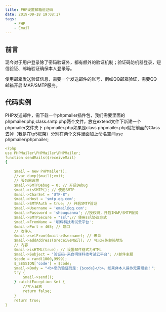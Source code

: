 ```yaml
---
title: PHP设置邮箱验证码
date: 2019-09-18 19:08:17
tags: 
    - PHP
    - Email
---
```

## 前言
现今对于用户登录除了密码验证外，都有额外的验证机制；验证码防机器登录，短信验证、邮箱验证确保本人登录等。

使用邮箱发送验证信息，需要一个发送邮件的账号，例如QQ邮箱验证，需要QQ邮箱开启IMAP/SMTP服务。

## 代码实例
PHP发送邮件，需下载一个phpmailer插件包，我们需要里面的phpmailer.php,class.smtp.php两个文件，放在extend文件下新建一个phpmailer文件夹下
phpmailer.php如果是class.phpmailer.php就把前面的Class去掉（我是在tp5框架）分别在两个文件里面加上命名空间use phpmailer\phpmailer;

```yaml
<?php
use PHPMailer\PHPMailer\PHPMailer;
function sendMails($receiveMail)
{
    
    $mail = new PHPMailer();
    //var_dump($mail);exit;
	// 服务器设置
    $mail->SMTPDebug = 0; // 开启Debug
    $mail->isSMTP(); // 使用SMTP
    $mail->CharSet = "UTF-8";
    $mail->Host = 'smtp.qq.com';
    $mail->SMTPAuth = true; // 开启SMTP验证
    $mail->Username = 'email@qq.com';
    $mail->Password = 'shouquanma'; //授权码，开启IMAP/SMTP服务
    $mail->SMTPSecure = "ssl";// 使用ssl协议方式
    $mail->FromName = '明辉科技考试云平台';
    $mail->Port = 465; // 端口
	// 收件人
    $mail->setFrom($mail->Username); // 来自
    $mail->addAddress($receiveMail); // 可以只传邮箱地址
	// 内容
    $mail->isHTML(true); // 设置邮件格式为HTML
    $mail->Subject = '验证码-来自明辉科技考试云平台'; //邮件主题
    $code = rand(1000,9999);
    $_SESSION['code'] = $code;
    $mail->Body = "<b>您的验证码是：{$code}</b>，如果非本人操作无需理会！";
    try {
    	$mail->send();
    } catch(Exception $e) {
    	//写入日志
    	return false;
    }
    return true;
}
```
